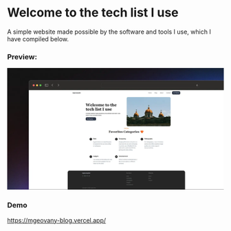 # Welcome to the tech list I use

A simple website made possible by the software and tools I use, which I have compiled below.

### Preview:
<img src="/public/assets/images/blog.webp" alt="preview"/>

<h3>
  Demo
</h3>

https://mgeovany-blog.vercel.app/
